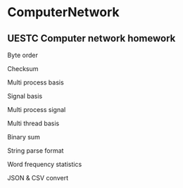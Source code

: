 # ComputerNetwork
## UESTC Computer network homework  

Byte order  

Checksum  

Multi process basis  

Signal basis  

Multi process signal  

Multi thread basis

Binary sum

String parse format

Word frequency statistics

JSON & CSV convert